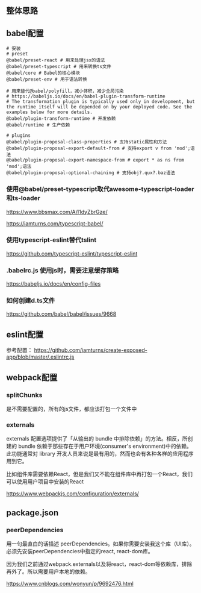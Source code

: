 
## 整体思路

## babel配置

```shell
# 安装
# preset
@babel/preset-react # 用来处理jsx的语法
@babel/preset-typescript # 用来转换ts文件
@babel/core # Babel的核心模块
@babel/preset-env # 用于语法转换

# 用来替代@babel/polyfill，减小体积，减少全局污染
# https://babeljs.io/docs/en/babel-plugin-transform-runtime
# The transformation plugin is typically used only in development, but the runtime itself will be depended on by your deployed code. See the examples below for more details.
@babel/plugin-transform-runtime # 开发依赖
@babel/runtime # 生产依赖

# plugins
@babel/plugin-proposal-class-properties # 支持static属性和方法
@babel/plugin-proposal-export-default-from # 支持export v from 'mod';语法
@babel/plugin-proposal-export-namespace-from # export * as ns from 'mod';语法
@babel/plugin-proposal-optional-chaining # 支持obj?.qux?.baz语法
```

### 使用@babel/preset-typescript取代awesome-typescript-loader和ts-loader

https://www.bbsmax.com/A/l1dyZbrGze/

https://iamturns.com/typescript-babel/

### 使用typescript-eslint替代tslint

https://github.com/typescript-eslint/typescript-eslint

### .babelrc.js 使用js时，需要注意缓存策略

https://babeljs.io/docs/en/config-files

### 如何创建d.ts文件

https://github.com/babel/babel/issues/9668

## eslint配置

参考配置： https://github.com/iamturns/create-exposed-app/blob/master/.eslintrc.js

## webpack配置

### splitChunks

是不需要配置的，所有的js文件，都应该打包一个文件中

### externals

externals 配置选项提供了「从输出的 bundle 中排除依赖」的方法。相反，所创建的 bundle 依赖于那些存在于用户环境(consumer's environment)中的依赖。此功能通常对 library 开发人员来说是最有用的，然而也会有各种各样的应用程序用到它。

比如组件库需要依赖React，但是我们又不能在组件库中再打包一个React，我们可以使用用户项目中安装的React

https://www.webpackjs.com/configuration/externals/

## package.json

### peerDependencies

用一句最直白的话描述 peerDependencies。如果你需要安装我这个库（UI库）。必须先安装peerDependencies中指定的react, react-dom库。

因为我们之前通过webpack.externals以及将react，react-dom等依赖库，排除再外了。所以需要用户本地的依赖。

https://www.cnblogs.com/wonyun/p/9692476.html


